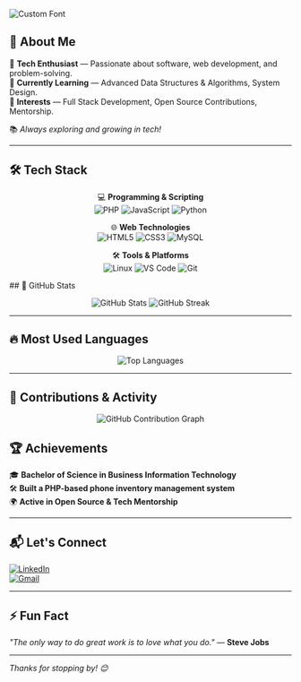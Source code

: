 ![Custom Font](https://img.shields.io/badge/Hi,%20I'm%20Shadrack%20Wahinya%20🐼-f92404?style=for-the-badge&labelColor=000000&logo=panda)

## 🚀 About Me  

🔹 **Tech Enthusiast** — Passionate about software, web development, and problem-solving.  
🔹 **Currently Learning** — Advanced Data Structures & Algorithms, System Design.  
🔹 **Interests** — Full Stack Development, Open Source Contributions, Mentorship.  

📚 _Always exploring and growing in tech!_

---

## 🛠️ Tech Stack  
<div align="center">
  
💻 **Programming & Scripting**  
![PHP](https://img.shields.io/badge/PHP-f92404?style=for-the-badge&logo=php&logoColor=white)  ![JavaScript](https://img.shields.io/badge/JavaScript-000000?style=for-the-badge&logo=javascript&logoColor=yellow)  ![Python](https://img.shields.io/badge/Python-f92404?style=for-the-badge&logo=python&logoColor=white)  

🌐 **Web Technologies**  
![HTML5](https://img.shields.io/badge/HTML5-000000?style=for-the-badge&logo=html5&logoColor=f92404)  ![CSS3](https://img.shields.io/badge/CSS3-f92404?style=for-the-badge&logo=css3&logoColor=white) ![MySQL](https://img.shields.io/badge/MySQL-000000?style=for-the-badge&logo=mysql&logoColor=white)  

🛠️ **Tools & Platforms**  
![Linux](https://img.shields.io/badge/Linux-f92404?style=for-the-badge&logo=linux&logoColor=white)  ![VS Code](https://img.shields.io/badge/VS%20Code-000000?style=for-the-badge&logo=visual-studio-code&logoColor=blue)  ![Git](https://img.shields.io/badge/Git-f92404?style=for-the-badge&logo=git&logoColor=white)  

</div>
## 🚀 GitHub Stats  

<p align="center">
  <img src="https://github-readme-stats.vercel.app/api?username=shaddySco&show_icons=true&theme=tokyonight&count_private=true" alt="GitHub Stats" />
  <img src="https://streak-stats.demolab.com/?user=shaddySco&theme=tokyonight" alt="GitHub Streak" />
</p>

---

## 🔥 Most Used Languages  

<p align="center">
  <img src="https://github-readme-stats.vercel.app/api/top-langs/?username=shaddySco&layout=compact&theme=tokyonight" alt="Top Languages" />
</p>

---

## 🎯 Contributions & Activity  

<p align="center">
  <img src="https://github-profile-summary-cards.vercel.app/api/cards/profile-details?username=shaddySco&theme=tokyonight" alt="GitHub Contribution Graph" />
</p>


## 🏆 Achievements  

🎓 **Bachelor of Science in Business Information Technology**  
🛠️ **Built a PHP-based phone inventory management system**  
🌍 **Active in Open Source & Tech Mentorship**  

---

## 📬 Let's Connect  

[![LinkedIn](https://img.shields.io/badge/LinkedIn-000000?style=for-the-badge&logo=linkedin&logoColor=white)](https://www.linkedin.com/in/shadrackwahinya/)  
[![Gmail](https://img.shields.io/badge/Gmail-f92404?style=for-the-badge&logo=gmail&logoColor=white)](mailto:your-email@example.com)  

---

## ⚡ Fun Fact  

_"The only way to do great work is to love what you do."_ — **Steve Jobs**  

---

_Thanks for stopping by! 😊_
